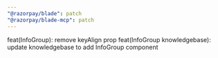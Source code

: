 ```yaml
---
"@razorpay/blade": patch
"@razorpay/blade-mcp": patch
---
```


feat(InfoGroup): remove keyAlign prop
feat(InfoGroup knowledgebase): update knowledgebase to add InfoGroup component
